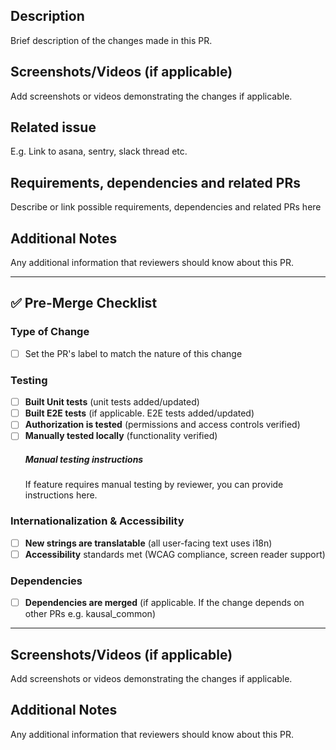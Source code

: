 ## Description
Brief description of the changes made in this PR.

## Screenshots/Videos (if applicable)
Add screenshots or videos demonstrating the changes if applicable.

## Related issue
E.g. Link to asana, sentry, slack thread etc.

## Requirements, dependencies and related PRs
Describe or link possible requirements, dependencies and related PRs here

## Additional Notes
Any additional information that reviewers should know about this PR.

------

## ✅ Pre-Merge Checklist

### Type of Change
- [ ] Set the PR's label to match the nature of this change

### Testing
- [ ] **Built Unit tests** (unit tests added/updated)
- [ ] **Built E2E tests** (if applicable. E2E tests added/updated)
- [ ] **Authorization is tested** (permissions and access controls verified)
- [ ] **Manually tested locally** (functionality verified)
    ##### Manual testing instructions
    If feature requires manual testing by reviewer, you can provide instructions here.

### Internationalization & Accessibility
- [ ] **New strings are translatable** (all user-facing text uses i18n)
- [ ] **Accessibility** standards met (WCAG compliance, screen reader support)

### Dependencies
- [ ] **Dependencies are merged** (if applicable. If the change depends on other PRs e.g. kausal_common)

-----

## Screenshots/Videos (if applicable)
Add screenshots or videos demonstrating the changes if applicable.

## Additional Notes
Any additional information that reviewers should know about this PR.
